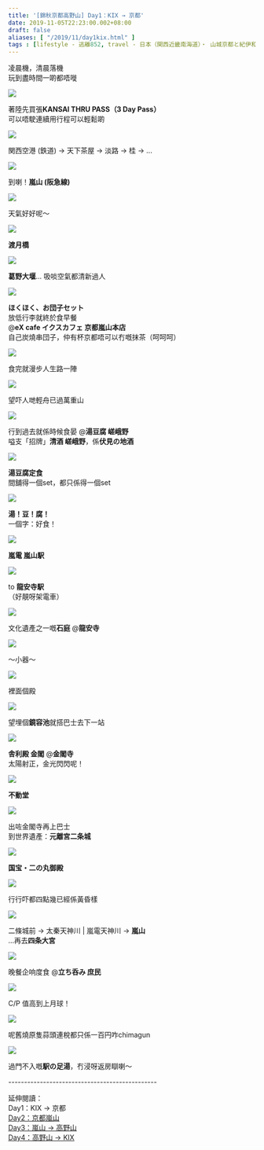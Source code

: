 ```yaml
---
title: '[錦秋京都高野山] Day1：KIX → 京都'
date: 2019-11-05T22:23:00.002+08:00
draft: false
aliases: [ "/2019/11/day1kix.html" ]
tags : [lifestyle - 逃離852, travel - 日本（関西近畿南海道）・ 山城京都と紀伊和歌山]
---
```


凌晨機，清晨落機  
玩到盡時間一啲都唔嘥  

![](https://aoginw.ch.files.1drv.com/y4mzf7dOwWX31rtDoaPhpyadJFNCGqzZ3vFxLiJAdj--RKjOnJQ-X1KD3efZE5EKviK4hBVGXY4QNnp6xi7CSlK3TXzAcZBe_OLE3yAhpTYRg9azM8fIpUR1-kPQi_YwAnwGCpooGbzo1LjRRE2hyOHhJPCkDAGatVFTggR9P_ECfW-XL_cx5UkGZQUB1_cTCK_xXdBqOyuPKAum7dURZ6-Fg?width=660&height=371&cropmode=none)

著陸先買張**KANSAI THRU PASS（3 Day Pass）**  
可以唔駛連續用行程可以輕鬆啲  

![](https://aehczw.ch.files.1drv.com/y4m-JuWVwsIN1WYREzXWJyDIPuGHhLHvtadY194EgQdMMttDjnV77NGyoDwkuZ1LPwcBXf-Uad-h_bZM3jcGmoSh9hmLNIpm6IlklN92pB6qsYa2wDJ-V79f-jBrshPF1M9z6kX3XMei9yyK0YZhd3EvUe1rUskldG-UqFLB5C900PmMK59dblpz82jfxX3IIcr34HigaBEd7mTIoQR4DsCkA?width=660&height=371&cropmode=none)

関西空港 (鉄道) → 天下茶屋 → 淡路 → 桂 → ...  

![](https://auhezw.ch.files.1drv.com/y4mC88NmpGgzbqxLoj05Lw0603nQ5zDNWjANgjI-dYQzC2PaDXD2qL-xGqV7Zyb8daaYr8reSAZD4Zycr0qYAgJGhjY1fj1SpXjRVuteSiBoeTobpLg4kXir_rhKj_6HVOUfFOsYJTKQb_vF2H09QZotgw4u9MUMx61rSbekCGEAUZ7RfxPxOO_E-7H_CQeiT_yq7fpKfZKgpJN9Qr7LHKpJA?width=660&height=371&cropmode=none)

到喇！**嵐山 (阪急線)**  

![](https://auhizw.ch.files.1drv.com/y4mTi8hnjf5h8Lh4_444o_9Runm_5bp2qUaYPGJJJ_xgvZQw-qlJFcB8IOZ89JlZkEaMhWs4HkdPzju8B2N1BV3VHwOWp3izKpmqNs60VjpEyuy7Y0xX_quGbLx9n0PYN9KbdgP1hMwGDAQ2iJYpLb445HP9-oH9hq5pSqmFgKh86H_0lzSLws_oy_Nh6SqZUGLqYeOFqq7cNjLxT2aaWnLZw?width=660&height=371&cropmode=none)

天氣好好呢～  

![](https://zohczw.ch.files.1drv.com/y4mNJWQCo9wZ3pr0hVVjrFQEo9BVNCXlAEZiN5jngpkRBcXFvaCj1gXI_7cVE53836YoN9in0wL-E4zpmlF0xtSSquMfrVCW1a0LtsnukDXYuaGIfNJ1VgAHU2SsrYoYcikeaaAkBDe7VnEPJbggpHMh_WKqzPvCrgg68ZZQUj_X8H8l2qLNzTdYuwNg1jHUGlerkXskvYxBUcYZJHi-K5OPA?width=660&height=371&cropmode=none)

**渡月橋**  

![](https://zohizw.ch.files.1drv.com/y4m1qqTZaz4nZK5HpU5RtFiOA0AQzygkTTCTqIabeoeDUotINxQhENdXjo8dV2-aIAVckY4kmyXZGG9ZVuDc7qF84vQ8AOPpxVAVFSPREenUfE-Xe28lSlF6UgA0LDWWnTl2uFYxInxMOafj0a0ySF5i9ITbCW_dcTzsZyqy9DH8id8wEZeUjDcT6aPnnOxyQo97szrBFs7B_GQNe7cGfAT6w?width=660&height=371&cropmode=none)

**葛野大堰**... 吸啖空氣都清新過人  

![](https://zehlzw.ch.files.1drv.com/y4mAEmeO38ZKVWVHmkko20MFl88X6U86xK3k53nW_ik_GVj-L0nv5wWE5r6AKGWXvP4c2fliEOG1G1maaHzTIdF9uW0bhuNU27aLhDhVvHMTOYge138SlGdl0SY8GjBb0WvJcACHnTYMY0QSOAQAEu0VSOnRDZkgaeAIHk_ycXUdBNkRQldbVKYLf1uP5Bz979HwnN0FKccBOAXd0Zhje3F9A?width=660&height=371&cropmode=none)

**ほくほく、お団子セット**  
放低行李就終於食早餐  
@**eX cafe イクスカフェ 京都嵐山本店**  
自己炭燒串団子，仲有杯京都唔可以冇嘅抹茶（呵呵呵）  

![](https://yohdzw.ch.files.1drv.com/y4m81o97qZQJj0jJfw88w81QmuuPwNp9H2Jor9TmjpF_883pdqfDNp3SYHb0BoMk_UmtFOkbw9_vXbyHXTyMPR1stcE9hDLlD3wnKM9ThHr3KtMS8haDhEsTGzWq15p_h2q4VIiB7CD5SGppsiievAS3iEd7LsHM-O7zsKKUm0MJw6eD0HweV_lLAX4gEHCyxgIH1BeNvK5oCESfLfbW0rBoA?width=660&height=371&cropmode=none)

食完就漫步人生路一陣  

![](https://yohgzw.ch.files.1drv.com/y4mZaZOZVXciSu5rhLRvRvV8PvjgjI1rwYo5XwuLmGfU4ERLCRdb3vrUo6aJ5_2ISfjP-BMTaFMuAqpES6VmBzTEdE2hBfbJV9BpQx2Sg89oI5mbwkP1poVYlpK1lz4OnQuqEcNIfRrnwlJTWeEHOD_Jp1_UunRELov7sXrvtjh91dhMzzHdGJYXEkCqrMh5KOMuGkoNVlEzvP_pSQAWpQ7Vg?width=660&height=371&cropmode=none)

望吓人哋輕舟已過萬重山  

![](https://yehdzw.ch.files.1drv.com/y4miVqCCvZM4yqQH7OQbzs2gdo6LK9OhbreNOX_S96nMMSO0n6-Ri80ccVPc2IMhOOwBcxoLKQq_mdk5_IMKfjsG2d922FU0j9FEt4u2SdirXgxqOwVMSfBKM0GBR3ydyMpaI6IFMc-AR3CqZXbb5rhMVzzJ0_W1a_MWiApHtvBEhvwhyUAIspzAU09_0Uy6joxZh2eYMI2KCHP-les98TLIw?width=660&height=371&cropmode=none)

行到過去就係時候食晏 @**湯豆腐 嵯峨野**  
嗌支「招牌」**清酒 嵯峨野**，係**伏見の地酒**  

![](https://yehjzw.ch.files.1drv.com/y4mYmm3dTCnmifibogMtXQgV2CVtuYjBDOavGZ1hEomae_x-Oolt0Z4h7E_tHlQ_xunJVcNZ8XMwTEWPWFNkpv67E9SwMinx15byLbee1MTv_URWEAgjhFanHNGHgIaD_Cnqp4_wyohaD4psRSBI8nKVgLVKB8sueka0YdcLi2Siyx5TNXiWlHwp6aReJ6Kj0uQImJPqd8NFLgfuSbv76taYA?width=660&height=371&cropmode=none)

**湯豆腐定食**  
間舖得一個set，都只係得一個set  

![](https://aohkfg.ch.files.1drv.com/y4ms858y2-OdjuuhFOd6mgUYOuYiU4bsBrGuD1inw_H-eHFoqdw_3gD9aIzpkjT8LKyVVzyZXO2X9A7MObATjAoAw4GaFTxi-qlC3GydGIigXNn8rMl3xaVU0mlkD9AxRwx2e-30rH43Uk8t-65NKP02nIbfFLVoDchk_9x5CTL1pszQ3hnrC8yQXaLuMKy4mepcv949-QvGSyjA0wU4FKG2w?width=660&height=371&cropmode=none)

**湯！豆！腐！**  
一個字：好食！  

![](https://aehrfg.ch.files.1drv.com/y4m8uqgBhBJwdTWdWc5lXC_0hZuGA4JOMJn2_lm-kKDOMpkV21SvEQLGZIjS9Nu2phsT5DqEJEWYta5RKc3UxDdGwmEV3MKZApMfyPU3vUJMtvCHkJ2peUkNdu_z9-VOU7VaUraFxRgYRZ77O8h5PEWA1FG9SFUHYNA85a955m0_6oguSp0l-9S2xeipBNlSsZPE7idX9JXiA5WAJVy7Fxa7g?width=660&height=371&cropmode=none)

**嵐電 嵐山駅**  

![](https://auhofg.ch.files.1drv.com/y4mgdXAKACn4AbhjKUhEFKBUq0FzBQhbUEbhfNF2eA6ncVsowY8tdtP9IfHdOBheQ7eywsBbfO4iw_AAzlmSs1n8xi2GdQVJ6GuqwWK7udINZVYw565AvGXphx3yAjYCO4uF3OCcVlEnHoS-q3aq8uwJKHNUwJm4Hl-42Vh4xKQX0P5l2OY-GnWzc5mBOtgSUhXM_uKxEtyfKpTcFpe-R7iaA?width=660&height=371&cropmode=none)

to **龍安寺駅**  
（好靚呀架電車）  

![](https://zuhofg.ch.files.1drv.com/y4mrdSqQcvQx0_a73a0pD1qnVRMQU5-QlhB2crsyQ6oQJ8TUfTF8KkBqqU1OlrY_10n0721KUAw7zoMVgnie5iE1GtcM-VedIKVXcOAzJdwQNDZReDXetRQ_KxBjZznZpBga3ymo6qoud2n8lfFEF6FpJBbhEldcT8jetpz-zNIRPCzjMsY92vtojk8pkIkKFvngnsLdH_rchAaeqCcoWBgRw?width=660&height=371&cropmode=none)

文化遺產之一嘅**石庭** @**龍安寺**  

![](https://zphnfg.ch.files.1drv.com/y4m7bpTqFqRukyIhitsxh2W0dKBZh55ymFYpmiZRrbObSZhiKbFTOGTR-JmGAOBW81KCqZtm_4LmzMR9aR6Q5vI9NQwe-4lUz8ExG7mM9CJywP7TsOFPCBDCWkKfExu0Jr_mm8oBcTeDSz2tI6H4ITP1iIQ23nS3QbvrqfOn0JoJT667u6U0pitRkGJnaY-rOsxTjAviEpwaATUxpBpUoAC6Q?width=660&height=371&cropmode=none)

～小器～  

![](https://yohkfg.ch.files.1drv.com/y4mvL5qfS1-9UQgAsEKsDRQ7OzxgfoJWto-re6N7ciL2ZxM-vIKtsY9_QRt5Mf2jqfxoXFXRuz7Cv8DFmK2ogCoNF2RNcWIGr2nhr2WTDrIZp0QiZC5Iqq_Surnyn2NKlGT2sa2mSPwXOfA1cFkfwoQUoFNDXdkkNZa4esJ7dgetyRmUsCNFlGe02sr-NvCnOxRYn_6UAJBlVLhrhDXu_khnw?width=660&height=371&cropmode=none)

裡面個殿  

![](https://zejqig.ch.files.1drv.com/y4mGXHi1ou-QsdExc1MqN0Tx-XyYLROEyaOKjiCLDhK2iEAezNxO0ZDufw8cn5MPORAKfOias6GJfNUss43MiOZzgoN3OF7r7_fdgl4QPBdMtWaVa-Y0zfpMbhjCzTeXsr5YKz7YWRToGr0irsYSSdT0TvuESk1emoCwdbXa4-dQTSxW3twrfMcFoIDJPi0wVCUHGm6fNrQFhGYRD22sN-oWQ?width=660&height=371&cropmode=none)

望埋個**鏡容池**就搭巴士去下一站  

![](https://yojpig.ch.files.1drv.com/y4ml3VXVdv5Qu69dy1EvdSBQlHAToVLO-D-ab15b_LV17O4NX1a3RC3mJKTDql2yPv-L5yPayevX7GQ-kKoRIIZUXtYu6EmMgvQMN3LKa1BVQoNuYfNkUc95nhEhJ6IInSYl3f1NyyFZEYAJpcNDPLztj5rNW-xmj3GsBSZ7_CIoK2RGtR6_qi89wdRYzn0qtFXjMUe8DPuuPIfP9VWVqgrPg?width=660&height=371&cropmode=none)

**舎利殿 金閣** @**金閣寺**  
太陽射正，金光閃閃呢！  

![](https://zegulq.ch.files.1drv.com/y4mUPo68muhVtmTpqK2zVnEEsyFYTDjbZplQR4gSAjduOUv7KWwPJx-XvGVByMJIeWh94WvIpMbaAdo1-2aHm0EfY7B1sMbNt53w6S3kAhhLPrqKTNvUQANHocLNHQVzyMUQlAiK9AibFtYc8dbAf0nFbv3JUECJqecWiOGHLdPruZfQKgkDqs706E_KE4MDRwmeUaeJXluYmvHacu_7qP6Tw?width=660&height=371&cropmode=none)

**不動堂**  

![](https://zugtlq.ch.files.1drv.com/y4mUZ6x5r72ql8m7J1U-F3aBDUQcs9CX8jhiy9qxSuVERhYMbYK87WKqoRnvS-OCdmZfaggidl8MtFDBbeCDRrrOjKeaQOjTYdiV7wzmo_XP9Ibbquhbs6ZMwjoOw9w0GlUNx6VEmGBtRbFGa6BP4JByiuxVOdOtT1l4CKWF6XNHsbd6uzoyDcm2orF8dFpucEk2Uqo9BBJnye2pzeDUxNFUg?width=660&height=371&cropmode=none)

出咗金閣寺再上巴士  
到世界遺產：**元離宮二条城**  

![](https://aojloq.ch.files.1drv.com/y4m3lJJoJkHop2H64eig2G4vO-u2XTdp82CCsq0uI4k3d3663EgnOjSBwQfsm_Jqm7EyoJcayin6KfZEd6mQqi6U_Tm_YjSUso94aUdhsdztrf6cEy6B673BXPfLfs08cP69-APCqQaKidQQxwrbpjycsQglnZMcaKOZlPeJq0ufQHsXYC3f3X5tc7ouGpk6gKJyXzejH_lJmlYy2TyNKQ48Q?width=660&height=371&cropmode=none)

**国宝・二の丸御殿**  

![](https://zujnoq.ch.files.1drv.com/y4mx-Q16vemsiLRDVm2cYz8HJGjGAAjtnc5h0au_pNiCluIImAQaxEGn5SKjk7E04F6oVpUYzVPv5aoS8iw8Ssw3hFDb51g3sjAkGXg9iUc-HRdKTLDnY2hSh6Lym-iiOCKUxViHmZIxaavZ0GUFy336Ego4LL9taL_6QDRXRLponhxFM37uU3-eI2VhVY0dbooEgC0c4CyLabbndMLysd99Q?width=660&height=371&cropmode=none)

行行吓都四點幾已經係黃昏樣  

![](https://yojjoq.ch.files.1drv.com/y4m_X3n9lJWLIKOEg8cpgrmEKbXi4Xd2N7RUBTIP5KV_eK_Euw7iBpzoEkbgRJijOwpKCaKIwfpSJiL9uWyrdg7YKl8G3bDyOK_Mw_qfRfVMg4Xas993Ep0iCwN-xNTDX_cRnqDZk6c-oQuvhzQcVCctAxT-coIIn7_9Lnvs2jsHCUEadg3GUux3-WmCZHUHKpX0U5WQ2_PPUjnvwhmF2IYvQ?width=660&height=371&cropmode=none)

二條城前 → 太秦天神川 | 嵐電天神川 → **嵐山**  
...再去**四条大宮**  

![](https://yejroq.ch.files.1drv.com/y4m6sd6Z_9293AG1Hkvd7rmEPDuklf57b7xK3CfFsdoLjTE2iTC65MedAHeEb8LYFyoq0oqaRSij4Z954PBENB3SK7rUFkucBOP_TorJb6XUFbuHzQ7ySi94orQiN1B24OsPNt1hRYfNRtCIaJ9kGdWDeY3km4KIzlg_4qLb7Dem0FaPk3yfutkt_rdkBa6c8b0Ky1z4S4hZERzfnyf-7QX3g?width=371&height=660&cropmode=none)

晚餐企响度食 @**立ち呑み 庶民**  

![](https://yejjoq.ch.files.1drv.com/y4meaketluQMz-IYyJetRAa4dyUVrPlBDjGMUu0Tn0s1WUZc4ueygH_GndvFpIhxeh8YnRbrABs9G5T2qlC0-iprIpJAFhsflQXplI72mzpAioRxU0kodPLOV8X04J4qy6flDg17MKU5LQDcKYrtfeZfH6qQZ3Vt7GEepqdx7hD4Gygc1zDv_UPZgjVlUYv4oXTSmTIt7v1A-VXGLkUgTFOaA?width=660&height=371&cropmode=none)

C/P 值高到上月球！  

![](https://yejnoq.ch.files.1drv.com/y4mSChZ4HXZ_hWStgIu5lMTcSd-dgQEBE9Eo6dno2GvVaxVjo9hPqybwPvxkoZFyg03conYyy0kv7peLnNd8IqW_xPzdn0x3-gzVGqGFVhbZX_pGxqeRwiZTkwuSG6kYGnZ0PFyHvDbMPcPhjIMeE0yh0P-a6ka_5y8smRXKoINnE0cRoRONEM1-GaeWuIBDHR9l1h_7ftvflp6teB6Xb3nrg?width=660&height=371&cropmode=none)

呢舊燒原隻蒜頭連稅都只係一百円咋chimagun

![](https://auhfzw.ch.files.1drv.com/y4m5rVLJUikte21uRx8z6EYaG5wt96zYClFbqjeslt7Lx9Jw7GR-RzuYWpBafRG7JTaYAipyLC1eK8tOAwtS5TGUH-PeK9-NBgN0RXxdVO9wZ6VucgRhY8cIZ9HcD7PpOjq2GszOOLfD2QwlJvcEJ-31NsK2JGmOGachBCk9yjpgUzwpE_1qHL0eaenPv5fpy096GbUlqxW7T-54GtUsp5Ogw?width=660&height=371&cropmode=none)

過門不入嘅**駅の足湯**，冇浸呀返房瞓喇～  
  
  
\-----------------------------------------------  
  
延伸閱讀：  
Day1：KIX → 京都  
[Day2：京都嵐山](https://www.hidie.net/2019/11/day2.html)  
[Day3：嵐山 → 高野山](https://www.hidie.net/2019/11/day3.html)  
[Day4：高野山 → KIX](https://www.hidie.net/2019/11/day4-kix.html)